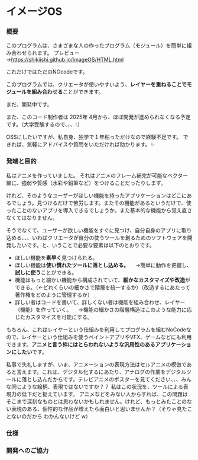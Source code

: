# イメージOS

### 概要
このプログラムは、さまざまな人の作ったプログラム（モジュール）を簡単に組み合わせられます。
プレビュー→https://shikiishi.github.io/imageOS/HTML.html

これだけではただのNOcodeです。

このプログラムでは、クリエータが使いやすいよう、**レイヤーを重ねることでモジュールを組み合わせる**ことができます。

まだ、開発中です。

また、このコード制作者は 2025年 4月から、ほぼ開発が進められなくなる予定です。（大学受験するので、、、💧）

OSSにしたいですが、私自身、独学で１年粘っただけなので経験不足です。
できれば、気軽にアドバイスや質問をいただければ助かります。✨

### 発端と目的
私はアニメを作っていました。
それはアニメのフレーム補完が可能なベクター線に、強弱や質感（水彩や鉛筆など）をつけることだったりします。

けれど、そのようなユーザーがほしい機能を持ったアプリケーションはどこにあるでしょう。見つけるだけで苦労します。またその機能があるというだけで、使ったことのないアプリを導入できるでしょうか。また基本的な機能から覚え直さなくてはなりません。

そうでなくて、ユーザーが欲しい機能をすぐに見つけ、自分自身のアプリに取り込める、、、いわばクリエータが自分の使うツールを創るためのソフトウェアを開発したいです。と、いうことで必要な要素は以下のとおりです。
* ほしい機能を**素早く**見つけられる。
* ほしい機能は**使い慣れたツールに落とし込める。**
　→簡単に動作を把握し、**試しに使う**ことができる。
* 機能はもっと細かい機能から構成されていて、**細かなカスタマイズや改造**ができる。（←どれくらいの細かさで階層を統一するか）（改造するにあたって著作権をどのように管理するか）
* 詳しい者はコードを書いて、詳しくない者は機能を組み合わせ、レイヤー（機能）を作っていく。
　→機能の細かさの階層構造はこのような能力に応じたカスタマイズを可能にする。

もちろん、これはレイヤーという仕組みを利用してプログラムを組むNoCodeなので、レイヤーという仕組みを使うペイントアプリやVFX、ゲームなどにも利用できます。**アニメと言う枠にはとらわれないような汎用性のあるアプリケーションにしたい**です。

私事で失礼しますが、いま、アニメーションの表現方法はセルアニメの模倣であると言えます。これは、デジタル化するにあたり、アナログの作業をデジタルツールに落とし込んだからです。テレビアニメのポスターを見てください、、、みんな同じような絵柄、表現ではないですか？？ 私はこの状況を、ツールによる表現力の低下だと捉えています。
アニメなどをみない人からすれば、この問題はそこまで深刻なものとは思わないかもしれません。けれど、もっとみたことのない表現のある、個性的な作品が増えたら面白いと思いませんか？（そりゃ見たことないのだから わかんないけど w）

### 仕様

### 開発へのご協力
